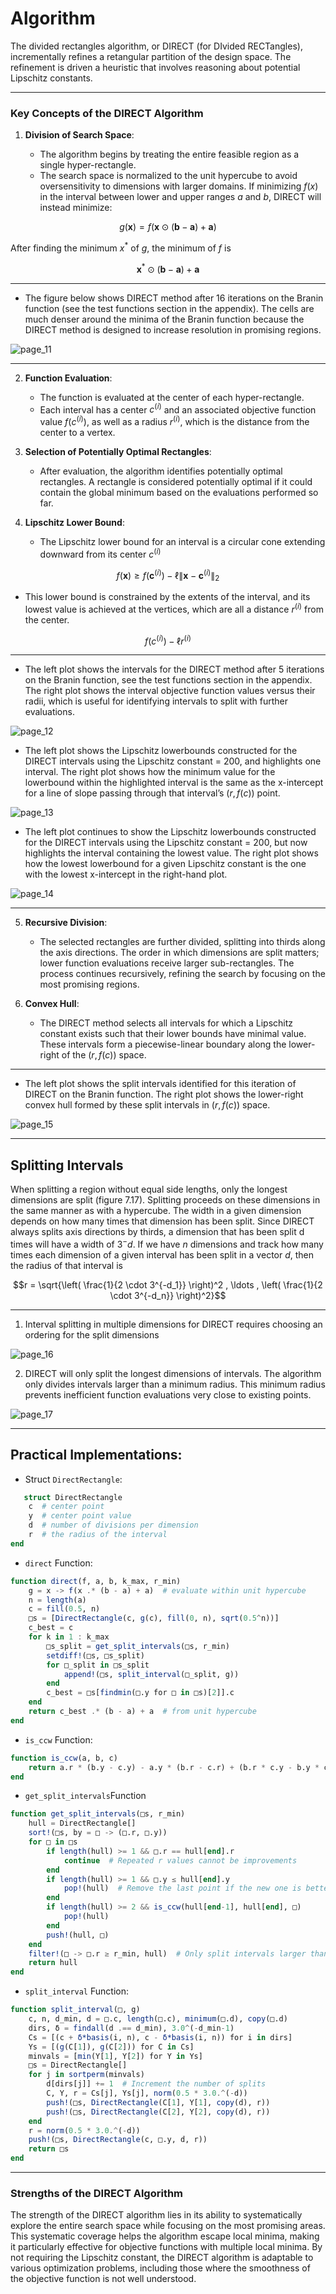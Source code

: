 # Algorithm 
 
The divided rectangles algorithm, or DIRECT (for DIvided RECTangles), incrementally refines a retangular partition of the design space. The refinement is driven a heuristic that involves reasoning about potential Lipschitz constants.

---
### Key Concepts of the DIRECT Algorithm

1. **Division of Search Space**:
   
   - The algorithm begins by treating the entire feasible region as a single hyper-rectangle.
   - The search space is normalized to the unit hypercube to avoid oversensitivity to dimensions with larger domains. If minimizing $f(x)$ in the interval between lower and upper ranges $a$ and $b$, DIRECT will instead minimize:
  
  ```math
   g(\mathbf{x}) = f(\mathbf{x} \odot (\mathbf{b} - \mathbf{a}) + \mathbf{a})
```

After finding the minimum $x^*$ of $g$, the minimum of $f$ is

```math
\mathbf{x}^* \odot (\mathbf{b} - \mathbf{a}) + \mathbf{a}
```
---

- The figure below shows DIRECT method after 16 iterations on the Branin function (see the test functions section in the appendix). The cells are much denser around the minima of the Branin function because the DIRECT method is designed to increase resolution in promising regions.

![page_11](https://github.com/user-attachments/assets/b833bedd-41aa-40c5-a27f-26188a171797)

---

2. **Function Evaluation**:
   - The function is evaluated at the center of each hyper-rectangle.
   - Each interval has a center $c^{(i)}$  and an associated objective function value $f(c^{(i)})$, as well as a radius $r^{(i)}$, which is the distance from the center to a vertex.

3. **Selection of Potentially Optimal Rectangles**:
   - After evaluation, the algorithm identifies potentially optimal rectangles. A rectangle is considered potentially optimal if it could contain the global minimum based on the evaluations performed so far.

4. **Lipschitz Lower Bound**:
   - The Lipschitz lower bound for an interval is a circular cone extending downward from its center $c^{(i)}$
   
```math
f(\mathbf{x}) \geq f(\mathbf{c}^{(i)}) - \ell \|\mathbf{x} - \mathbf{c}^{(i)}\|_2
```
   - This lower bound is constrained by the extents of the interval, and its lowest value is achieved at the vertices, which are all a distance $r^{(i)}$ from the center.
     
```math
f(c^{(i)}) - \ell r^{(i)}
```
---

- The left plot shows the intervals for the DIRECT method after 5 iterations on the Branin function, see the test functions section in the appendix. The right plot shows the interval objective function values versus their radii, which is useful for identifying intervals to split with further evaluations.

![page_12](https://github.com/user-attachments/assets/34da1f5e-c983-45cc-8b6c-531184d4b756)

- The left plot shows the Lipschitz lowerbounds constructed for the DIRECT intervals using the Lipschitz constant = 200, and highlights one interval. The right plot shows how the minimum value for the lowerbound within the highlighted interval is the same as the x-intercept for a line of slope passing through that interval’s $(r, f(c))$ point.

![page_13](https://github.com/user-attachments/assets/f023e6b0-ee8a-48fb-a8b6-c1b68d819377)

- The left plot continues to show the Lipschitz lowerbounds constructed for the DIRECT intervals using the Lipschitz constant = 200, but now highlights the interval containing the lowest value. The right plot shows how the lowest lowerbound for a given Lipschitz constant is the one with the lowest x-intercept in the right-hand plot.

![page_14](https://github.com/user-attachments/assets/7df39f70-2ef2-4eaa-a5de-54f93d21e653)

---

5. **Recursive Division**:
   - The selected rectangles are further divided, splitting into thirds along the axis directions. The order in which dimensions are split matters; lower function evaluations receive larger sub-rectangles. The process continues recursively, refining the search by focusing on the most promising regions.

6. **Convex Hull**:
   - The DIRECT method selects all intervals for which a Lipschitz constant exists such that their lower bounds have minimal value. These intervals form a piecewise-linear boundary along the lower-right of the $(r, f(c))$ space.

---

- The left plot shows the split intervals identified for this iteration of DIRECT on the Branin function. The right plot shows the lower-right convex hull formed by these split intervals in $(r, f(c))$ space.

![page_15](https://github.com/user-attachments/assets/5142788b-814e-4221-b50f-1746672278df)

---

## Splitting Intervals

When splitting a region without equal side lengths, only the longest dimensions are split (figure 7.17). Splitting proceeds on these dimensions in the same manner as with a hypercube. The width in a given dimension depends on how many times that dimension has been split. Since DIRECT always splits axis directions by thirds, a dimension
that has been split d times will have a width of $3^−d$. If we have $n$ dimensions and track how many times each dimension of a given interval has been split in a vector $d$, then the radius of that interval is

```math
r = \sqrt{\left( \frac{1}{2 \cdot 3^{-d_1}} \right)^2 , \ldots , \left( \frac{1}{2 \cdot 3^{-d_n}} \right)^2}
```
---
1. Interval splitting in multiple dimensions for DIRECT requires choosing an ordering for the split dimensions

![page_16](https://github.com/user-attachments/assets/962993d9-372a-4733-9d1f-0260cdacdff1)

2. DIRECT will only split the longest dimensions of intervals.  The algorithm only divides intervals larger than a minimum radius. This minimum radius prevents inefficient function evaluations very close to existing points.

![page_17](https://github.com/user-attachments/assets/99caea66-02b5-4371-90e2-69305c035ddf)

---
## Practical Implementations: 

- Struct `DirectRectangle`:

```julia
   struct DirectRectangle
    c  # center point
    y  # center point value
    d  # number of divisions per dimension
    r  # the radius of the interval
end
```

- `direct` Function:

```julia
function direct(f, a, b, k_max, r_min)
    g = x -> f(x .* (b - a) + a)  # evaluate within unit hypercube
    n = length(a)
    c = fill(0.5, n)
    □s = [DirectRectangle(c, g(c), fill(0, n), sqrt(0.5^n))]
    c_best = c
    for k in 1 : k_max
        □s_split = get_split_intervals(□s, r_min)
        setdiff!(□s, □s_split)
        for □_split in □s_split
            append!(□s, split_interval(□_split, g))
        end
        c_best = □s[findmin(□.y for □ in □s)[2]].c
    end
    return c_best .* (b - a) + a  # from unit hypercube
end
```
- `is_ccw` Function:
   
```julia
function is_ccw(a, b, c)
    return a.r * (b.y - c.y) - a.y * (b.r - c.r) + (b.r * c.y - b.y * c.r) < 1e-6
end
```
- `get_split_intervals`Function

```julia
function get_split_intervals(□s, r_min)
    hull = DirectRectangle[]
    sort!(□s, by = □ -> (□.r, □.y))
    for □ in □s
        if length(hull) >= 1 && □.r == hull[end].r
            continue  # Repeated r values cannot be improvements
        end
        if length(hull) >= 1 && □.y ≤ hull[end].y
            pop!(hull)  # Remove the last point if the new one is better
        end
        if length(hull) >= 2 && is_ccw(hull[end-1], hull[end], □)
            pop!(hull)
        end
        push!(hull, □)
    end
    filter!(□ -> □.r ≥ r_min, hull)  # Only split intervals larger than the minimum radius
    return hull
end
```
-  `split_interval` Function:

```julia
function split_interval(□, g)
    c, n, d_min, d = □.c, length(□.c), minimum(□.d), copy(□.d)
    dirs, δ = findall(d .== d_min), 3.0^(-d_min-1)
    Cs = [(c + δ*basis(i, n), c - δ*basis(i, n)) for i in dirs]
    Ys = [(g(C[1]), g(C[2])) for C in Cs]
    minvals = [min(Y[1], Y[2]) for Y in Ys]
    □s = DirectRectangle[]
    for j in sortperm(minvals)
        d[dirs[j]] += 1  # Increment the number of splits
        C, Y, r = Cs[j], Ys[j], norm(0.5 * 3.0.^(-d))
        push!(□s, DirectRectangle(C[1], Y[1], copy(d), r))
        push!(□s, DirectRectangle(C[2], Y[2], copy(d), r))
    end
    r = norm(0.5 * 3.0.^(-d))
    push!(□s, DirectRectangle(c, □.y, d, r))
    return □s
end
```
---

### Strengths of the DIRECT Algorithm
The strength of the DIRECT algorithm lies in its ability to systematically explore the entire search space while focusing on the most promising areas. This systematic coverage helps the algorithm escape local minima, making it particularly effective for objective functions with multiple local minima.
By not requiring the Lipschitz constant, the DIRECT algorithm is adaptable to various optimization problems, including those where the smoothness of the objective function is not well understood.

